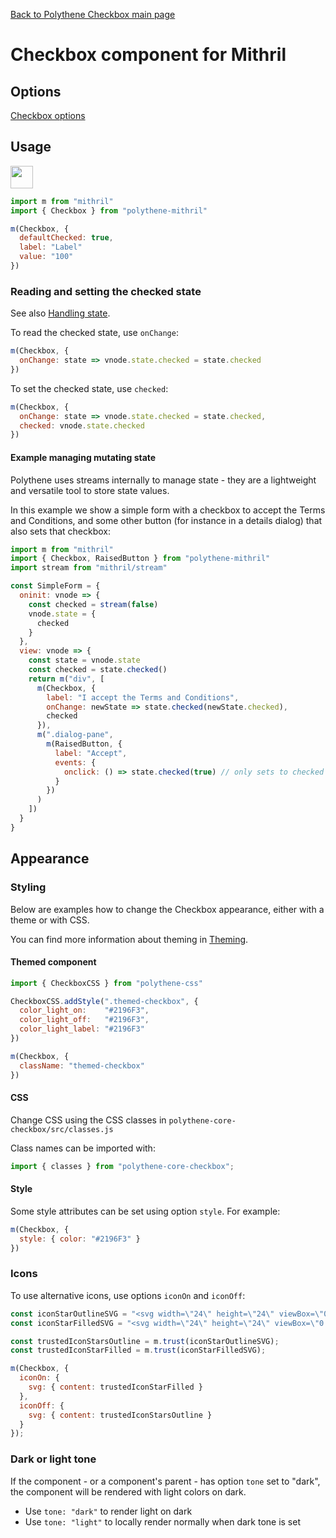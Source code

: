 [Back to Polythene Checkbox main page](../checkbox.md)

# Checkbox component for Mithril


## Options

[Checkbox options](../checkbox.md)


## Usage

<a href="https://jsfiddle.net/ArthurClemens/gcuc9mch/" target="_blank"><img src="https://arthurclemens.github.io/assets/polythene/docs/try-out-green.gif" height="36" /></a>

~~~javascript
import m from "mithril"
import { Checkbox } from "polythene-mithril"

m(Checkbox, {
  defaultChecked: true,
  label: "Label"
  value: "100"
})
~~~


### Reading and setting the checked state

See also [Handling state](../../handling-state.md).

To read the checked state, use `onChange`: 

~~~javascript
m(Checkbox, {
  onChange: state => vnode.state.checked = state.checked
})
~~~

To set the checked state, use `checked`: 

~~~javascript
m(Checkbox, {
  onChange: state => vnode.state.checked = state.checked,
  checked: vnode.state.checked
})
~~~



#### Example managing mutating state

Polythene uses streams internally to manage state - they are a lightweight and versatile tool to store state values.

In this example we show a simple form with a checkbox to accept the Terms and Conditions, and some other button (for instance in a details dialog) that also sets that checkbox:

~~~javascript
import m from "mithril"
import { Checkbox, RaisedButton } from "polythene-mithril"
import stream from "mithril/stream"

const SimpleForm = {
  oninit: vnode => {
    const checked = stream(false)
    vnode.state = {
      checked
    }
  },
  view: vnode => {
    const state = vnode.state
    const checked = state.checked()
    return m("div", [
      m(Checkbox, {
        label: "I accept the Terms and Conditions",
        onChange: newState => state.checked(newState.checked),
        checked
      }),
      m(".dialog-pane",
        m(RaisedButton, {
          label: "Accept",
          events: {
            onclick: () => state.checked(true) // only sets to checked
          }
        })
      )
    ])
  }
}
~~~


## Appearance

### Styling

Below are examples how to change the Checkbox appearance, either with a theme or with CSS.

You can find more information about theming in  [Theming](../../theming.md).

#### Themed component

~~~javascript
import { CheckboxCSS } from "polythene-css"

CheckboxCSS.addStyle(".themed-checkbox", {
  color_light_on:    "#2196F3",
  color_light_off:   "#2196F3",
  color_light_label: "#2196F3"
})

m(Checkbox, {
  className: "themed-checkbox"
})
~~~

#### CSS

Change CSS using the CSS classes in `polythene-core-checkbox/src/classes.js`

Class names can be imported with:

~~~javascript
import { classes } from "polythene-core-checkbox";
~~~

#### Style

Some style attributes can be set using option `style`. For example:

~~~javascript
m(Checkbox, {
  style: { color: "#2196F3" }
})
~~~

### Icons

To use alternative icons, use options `iconOn` and `iconOff`:

~~~javascript
const iconStarOutlineSVG = "<svg width=\"24\" height=\"24\" viewBox=\"0 0 24.00 24.00\" enable-background=\"new 0 0 24.00 24.00\"><path fill=\"#000000\" fill-opacity=\"1\" stroke-width=\"0.2\" stroke-linejoin=\"round\" d=\"M 11.9994,15.3943L 8.2364,17.6643L 9.2314,13.3833L 5.9094,10.5053L 10.2894,10.1293L 11.9994,6.09327L 13.7094,10.1293L 18.0894,10.5053L 14.7674,13.3833L 15.7624,17.6643M 21.9994,9.24227L 14.8084,8.62526L 11.9994,1.99827L 9.1904,8.62526L 1.9994,9.24227L 7.4544,13.9693L 5.8194,20.9983L 11.9994,17.2703L 18.1794,20.9983L 16.5444,13.9693L 21.9994,9.24227 Z \"/></svg>";
const iconStarFilledSVG = "<svg width=\"24\" height=\"24\" viewBox=\"0 0 24 24\"><path d=\"M12 17.27L18.18 21l-1.64-7.03L22 9.24l-7.19-.61L12 2 9.19 8.63 2 9.24l5.46 4.73L5.82 21z\"/></svg>";

const trustedIconStarsOutline = m.trust(iconStarOutlineSVG);
const trustedIconStarFilled = m.trust(iconStarFilledSVG);

m(Checkbox, {
  iconOn: {
    svg: { content: trustedIconStarFilled }
  },
  iconOff: {
    svg: { content: trustedIconStarsOutline }
  }
});
~~~

### Dark or light tone

If the component - or a component's parent - has option `tone` set to "dark", the component will be rendered with light colors on dark. 

* Use `tone: "dark"` to render light on dark
* Use `tone: "light"` to locally render normally when dark tone is set


